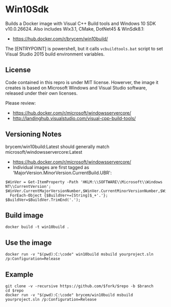# Win10Sdk
Builds a Docker image with Visual C++ Build tools and Windows 10 SDK v10.0.26624.
Also includes Wix3.1, CMake, DotNet45 & WinSdk8.1:
* https://hub.docker.com/r/brycem/win10build/

The [ENTRYPOINT] is powershell, but it calls `vcbuildtools.bat` script to set
Visual Studio 2015 build environment variables.

## License

Code contained in this repro is under MIT license.  Howerver, the image it creates is based 
on Microsoft Windows and Visual Studio software, released under their own licenses.  

Please review:
* https://hub.docker.com/r/microsoft/windowsservercore/ 
* http://landinghub.visualstudio.com/visual-cpp-build-tools/

## Versioning Notes

brycem/win10build:Latest should generally match microsoft/windowsservercore:Latest
* https://hub.docker.com/r/microsoft/windowsservercore/
* Individual images are first tagged as 'MajorVersion.MinorVersion.CurrentBuild.UBR':

```
$WinVer = Get-ItemProperty -Path 'HKLM:\\SOFTWARE\\Microsoft\\Windows NT\\CurrentVersion';
$WinVer.CurrentMajorVersionNumber,$WinVer.CurrentMinorVersionNumber,$WinVer.CurrentBuildNumber,$WinVer.UBR|`
  ForEach-Object {$BuildVer+=[String]$_+'.'};
$BuildVer=$BuildVer.TrimEnd('.');
```

## Build image

```
docker build -t win10build .
```

## Use the image

```
docker run -v "$(pwd):C:\code" win10build msbuild yourproject.sln /p:Configuration=Release
```

## Example

```
git clone -v -recursive https://github.com/$fork/$repo -b $branch
cd $repo
docker run -v "$(pwd):C:\code" brycem/win10build msbuild yourproject.sln /p:Configuration=Release
```
